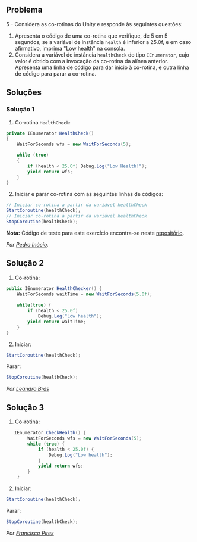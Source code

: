 ## Problema

5 - Considera as co-rotinas do Unity e responde às seguintes questões:

1. Apresenta o código de uma co-rotina que verifique, de 5 em 5 segundos, se a
   variável de instância `health` é inferior a 25.0f, e em caso afirmativo,
   imprima "Low health" na consola.
2. Considera a variável de instância `healthCheck` do tipo `IEnumerator`, cujo
   valor é obtido com a invocação da co-rotina da alínea anterior. Apresenta
   uma linha de código para dar início à co-rotina, e outra linha de código
   para parar a co-rotina.

## Soluções

### Solução 1

1. Co-rotina `HealthCheck`:

```cs
private IEnumerator HealthCheck()
{
    WaitForSeconds wfs = new WaitForSeconds(5);

    while (true)
    {
        if (health < 25.0f) Debug.Log("Low Health!");
        yield return wfs;
    }
}
```

2. Iniciar e parar co-rotina com as seguintes linhas de códigos:

```cs
// Iniciar co-rotina a partir da variável healthCheck
StartCoroutine(healthCheck);
// Iniciar co-rotina a partir da variável healthCheck
StopCoroutine(healthCheck);
```

**Nota:** Código de teste para este exercício encontra-se neste
[repositório](https://github.com/PmaiWoW/LP2_Github_Exercises).

*Por [Pedro Inácio](https://github.com/PmaiWoW).*

## Solução 2

1. Co-rotina:

```cs
public IEnumerator HealthChecker() {
    WaitForSeconds waitTime = new WaitForSeconds(5.0f);
    
    while(true) {
        if (health < 25.0f)
            Debug.Log("Low health");
        yield return waitTime;
    }
}
```

2. Iniciar:

```cs
StartCoroutine(healthCheck);
```

Parar:

```cs
StopCoroutine(healthCheck);
```

*Por [Leandro Brás](https://github.com/xShadoWalkeR)*

## Solução 3

1. Co-rotina:

```cs
   IEnumerator CheckHealth() {
        WaitForSeconds wfs = new WaitForSeconds(5);
        while (true) {
            if (health < 25.0f) {
                Debug.Log("Low health");
            }
            yield return wfs;
        }
    }
```

2. Iniciar:

```cs
StartCoroutine(healthCheck);
```

Parar:

```cs
StopCoroutine(healthCheck);
```

*Por [Francisco Pires](https://github.com/FRP7)*